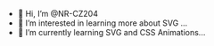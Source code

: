 - 👋 Hi, I’m @NR-CZ204
- 👀 I’m interested in learning more about SVG ...
- 🌱 I’m currently learning SVG and CSS Animations...

<!---
NR-CZ204/NR-CZ204 is a ✨ special ✨ repository because its `README.md` (this file) appears on your GitHub profile.
You can click the Preview link to take a look at your changes.
--->
